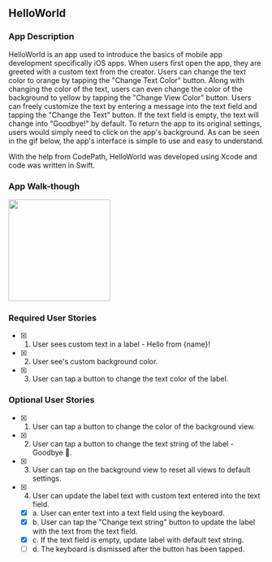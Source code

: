 ## HelloWorld

### App Description
HelloWorld is an app used to introduce the basics of mobile app development specifically iOS apps. When users first open the app, they are greeted with a custom text from the creator. Users can change the text color to orange by tapping the "Change Text Color" button. Along with changing the color of the text, users can even change the color of the background to yellow by tapping the "Change View Color" button. Users can freely customize the text by entering a message into the text field and tapping the "Change the Text" button. If the text field is empty, the text will change into "Goodbye!" by default. To return the app to its original settings, users would simply need to click on the app's background. As can be seen in the gif below, the app's interface is simple to use and easy to understand. 

With the help from CodePath, HelloWorld was developed using Xcode and code was written in Swift.

### App Walk-though
<img src="https://i.imgur.com/9A8bYiO.gif" width=200><br>

### Required User Stories
- [X] 1. User sees custom text in a label - Hello from {name}!
- [X] 2. User see's custom background color.
- [X] 3. User can tap a button to change the text color of the label.

### Optional User Stories
- [X] 1. User can tap a button to change the color of the background view.
- [X] 2. User can tap a button to change the text string of the label - Goodbye 👋.
- [X] 3. User can tap on the background view to reset all views to default settings.
- [X] 4. User can update the label text with custom text entered into the text field.
   - [X] a. User can enter text into a text field using the keyboard.
   - [X] b. User can tap the "Change text string" button to update the label with the text from the text field.
   - [X] c. If the text field is empty, update label with default text string.
   - [ ] d. The keyboard is dismissed after the button has been tapped.
